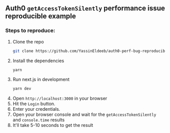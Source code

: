 ## Auth0 `getAccessTokenSilently` performance issue reproducible example


### Steps to reproduce:
1. Clone the repo
   ```sh
   git clone https://github.com/YassinEldeeb/auth0-perf-bug-reproducible
   ```
2. Install the dependencies
   ```sh
   yarn
   ```
3. Run next.js in development
   ```sh
   yarn dev
   ```
4. Open `http://localhost:3000` in your browser
5. Hit the `Login` button.
6. Enter your credentials.
7. Open your browser console and wait for the `getAccessTokenSilently` and `console.time` results
8. It'll take 5-10 seconds to get the result
